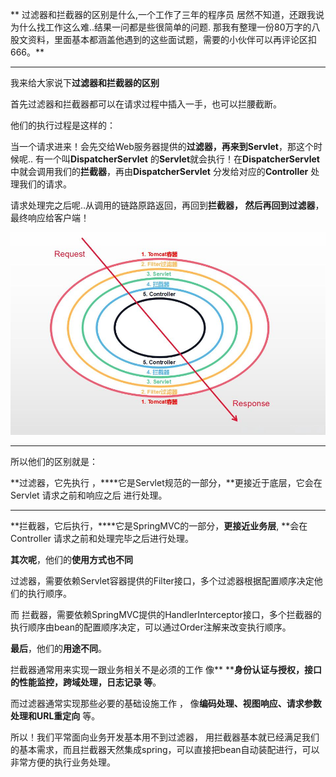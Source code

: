** 过滤器和拦截器的区别是什么,一个工作了三年的程序员 居然不知道，还跟我说为什么找工作这么难..结果一问都是些很简单的问题. 那我有整理一份80万字的八股文资料，里面基本都涵盖他遇到的这些面试题，需要的小伙伴可以再评论区扣666。**

****

我来给大家说下**过滤器和拦截器的区别**

 

首先过滤器和拦截器都可以在请求过程中插入一手，也可以拦腰截断。



他们的执行过程是这样的：

当一个请求进来！会先交给Web服务器提供的**过滤器，**再来到**Servlet**，那这个时候呢.. 有一个叫**DispatcherServlet** 的**Servlet**就会执行！在**DispatcherServlet** 中就会调用我们的**拦截器**，再由**DispatcherServlet** 分发给对应的**Controller** 处理我们的请求。

请求处理完之后呢..从调用的链路原路返回，再回到**拦截器， **然后再回到**过滤器**，最终响应给客户端！

![1715323185717-23377dae-7374-4860-ad74-eaecbc9d7398.jpeg](./assets/1715323185717-23377dae-7374-4860-ad74-eaecbc9d7398.jpeg)

****

所以他们的区别就是：

**过滤器，它先执行 ，****它是Servlet规范的一部分，**更接近于底层，它会在Servlet 请求之前和响应之后 进行处理。

****

**拦截器，它后执行，****它是SpringMVC的一部分，**更接近业务层**, **会在Controller 请求之前和处理完毕之后进行处理。

  

**其次呢**，他们的**使用方式也不同**

过滤器，需要依赖Servlet容器提供的Filter接口，多个过滤器根据配置顺序决定他们的执行顺序。

而 拦截器，需要依赖SpringMVC提供的HandlerInterceptor接口，多个拦截器的执行顺序由bean的配置顺序决定，可以通过Order注解来改变执行顺序。



**最后**，他们的**用途不同**。 

拦截器通常用来实现一跟业务相关不是必须的工作 像** ****身份认证与授权，接口的性能监控，跨域处理，日志记录 等**。

而过滤器通常实现那些必要的基础设施工作 ， 像**编码处理、视图响应、请求参数处理和URL重定向** 等。



所以！我们平常面向业务开发基本用不到过滤器， 用拦截器基本就已经满足我们的基本需求，而且拦截器天然集成spring，可以直接把bean自动装配进行，可以非常方便的执行业务处理。 





